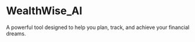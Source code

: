 # WealthWise_AI
A powerful tool designed to help you plan, track, and achieve your financial dreams.

